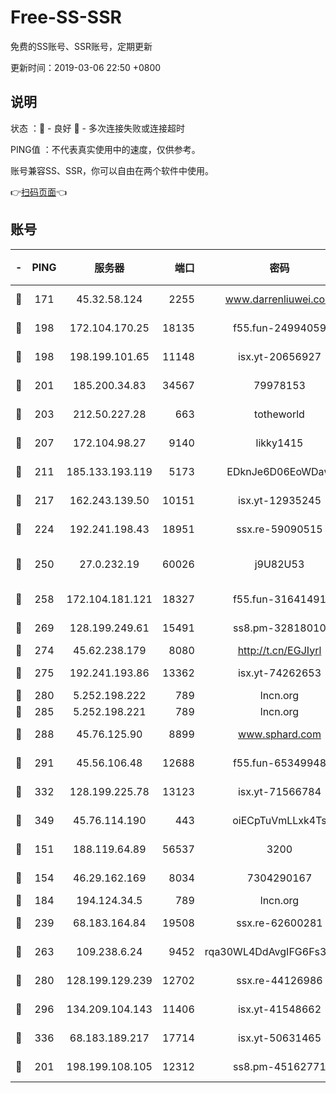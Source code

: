 # Free-SS-SSR

免费的SS账号、SSR账号，定期更新

更新时间：2019-03-06 22:50 +0800

## 说明

状态     ：🙂 - 良好 🙁 - 多次连接失败或连接超时

PING值   ：不代表真实使用中的速度，仅供参考。

账号兼容SS、SSR，你可以自由在两个软件中使用。

👉[扫码页面](https://liesauer.github.io/Free-SS-SSR/)👈

## 账号

|-|PING|服务器|端口|密码|加密方式|区域|
|:----:|:----:|:-----:|-----:|:----:|:----:|:----:|
|🙂|171|45.32.58.124|2255|www.darrenliuwei.com|aes-256-cfb|JP|
|🙂|198|172.104.170.25|18135|f55.fun-24994059|aes-256-cfb|SG|
|🙂|198|198.199.101.65|11148|isx.yt-20656927|aes-256-cfb|US|
|🙂|201|185.200.34.83|34567|79978153|aes-256-cfb|US|
|🙂|203|212.50.227.28|663|totheworld|aes-256-cfb|US|
|🙂|207|172.104.98.27|9140|likky1415|aes-256-cfb|JP|
|🙂|211|185.133.193.119|5173|EDknJe6D06EoWDaw|aes-256-cfb|US|
|🙂|217|162.243.139.50|10151|isx.yt-12935245|aes-256-cfb|US|
|🙂|224|192.241.198.43|18951|ssx.re-59090515|aes-256-cfb|US|
|🙂|250|27.0.232.19|60026|j9U82U53|xchacha20-ietf-poly1305|HK|
|🙂|258|172.104.181.121|18327|f55.fun-31641491|aes-256-cfb|SG|
|🙂|269|128.199.249.61|15491|ss8.pm-32818010|aes-256-cfb|SG|
|🙂|274|45.62.238.179|8080|http://t.cn/EGJIyrl|rc4-md5|CA|
|🙂|275|192.241.193.86|13362|isx.yt-74262653|aes-256-cfb|US|
|🙂|280|5.252.198.222|789|lncn.org|rc4|JP|
|🙂|285|5.252.198.221|789|lncn.org|rc4|JP|
|🙂|288|45.76.125.90|8899|www.sphard.com|aes-256-cfb|AU|
|🙂|291|45.56.106.48|12688|f55.fun-65349948|aes-256-cfb|US|
|🙂|332|128.199.225.78|13123|isx.yt-71566784|aes-256-cfb|SG|
|🙂|349|45.76.114.190|443|oiECpTuVmLLxk4Ts|aes-256-cfb|AU|
|🙂|151|188.119.64.89|56537|3200|aes-256-cfb|RU|
|🙂|154|46.29.162.169|8034|7304290167|aes-256-cfb|RU|
|🙂|184|194.124.34.5|789|lncn.org|rc4|JP|
|🙂|239|68.183.164.84|19508|ssx.re-62600281|aes-256-cfb|US|
|🙂|263|109.238.6.24|9452|rqa30WL4DdAvgIFG6Fs3znzTa|aes-256-cfb|FR|
|🙂|280|128.199.129.239|12702|ssx.re-44126986|aes-256-cfb|SG|
|🙂|296|134.209.104.143|11406|isx.yt-41548662|aes-256-cfb|SG|
|🙂|336|68.183.189.217|17714|isx.yt-50631465|aes-256-cfb|SG|
|🙁|201|198.199.108.105|12312|ss8.pm-45162771|aes-256-cfb|US|
